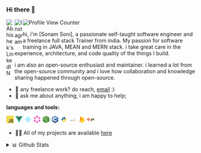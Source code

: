 ### Hi there 👋

<a href="https://www.linkedin.com/in/sonam-soni/">
  <img align="left" target="_blank" alt="Abhishek's LinkedIN" width="22px" src="https://raw.githubusercontent.com/peterthehan/peterthehan/master/assets/linkedin.svg" />
</a>
<a target="_blank" href="https://www.instagram.com/sonamsoni14/">
  <img align="left" target="_blank" alt="Instagram" width="22px" src="https://cdn.jsdelivr.net/npm/simple-icons@v3/icons/instagram.svg" />
</a>

![Profile View Counter](https://komarev.com/ghpvc/?username=sonam-niit)

hi, i'm [Sonam Soni], a passionate self-taught software engineer and a freelance full stack Trainer from india. My passion for software training in JAVA, MEAN and MERN stack. i take great care in the experience, architecture, and code quality of the things I build.

i am also an open-source enthusiast and maintainer. i learned a lot from the open-source community and i love how collaboration and knowledge sharing happened through open-source.

  
- 💼 any freelance work? do reach, [email](mailto:sonam.gravity@gmail.com) :)
- 💬 ask me about anything, i am happy to help;

**languages and tools:**  

<code><img height="20" src="https://raw.githubusercontent.com/github/explore/80688e429a7d4ef2fca1e82350fe8e3517d3494d/topics/javascript/javascript.png"></code>
<code><img height="20" src="https://raw.githubusercontent.com/github/explore/80688e429a7d4ef2fca1e82350fe8e3517d3494d/topics/vue/vue.png"></code>
<code><img height="20" src="https://raw.githubusercontent.com/github/explore/80688e429a7d4ef2fca1e82350fe8e3517d3494d/topics/react/react.png"></code>
<code><img height="20" src="https://raw.githubusercontent.com/github/explore/5c058a388828bb5fde0bcafd4bc867b5bb3f26f3/topics/graphql/graphql.png"></code>
<code><img height="20" src="https://raw.githubusercontent.com/github/explore/80688e429a7d4ef2fca1e82350fe8e3517d3494d/topics/nodejs/nodejs.png"></code>
<code><img height="20" src="https://raw.githubusercontent.com/github/explore/80688e429a7d4ef2fca1e82350fe8e3517d3494d/topics/cpp/cpp.png"></code>
<code><img height="20" src="https://raw.githubusercontent.com/github/explore/80688e429a7d4ef2fca1e82350fe8e3517d3494d/topics/python/python.png"></code>
<code><img height="20" src="https://raw.githubusercontent.com/github/explore/80688e429a7d4ef2fca1e82350fe8e3517d3494d/topics/mysql/mysql.png"></code>
<code><img height="20" src="https://raw.githubusercontent.com/github/explore/80688e429a7d4ef2fca1e82350fe8e3517d3494d/topics/firebase/firebase.png"></code>
<code><img height="20" src="https://raw.githubusercontent.com/github/explore/80688e429a7d4ef2fca1e82350fe8e3517d3494d/topics/git/git.png"></code>

- 👩‍💻 All of my projects are available  [here](https://github.com/sonam-niit?tab=repositories)

<details>
<summary>📊 Github Stats</summary>

<p align="center"> <img src="https://github-readme-stats.vercel.app/api?username=sonam-niit&show_icons=true&theme=gotham" alt="Sonam Soni | Stats" />


<summary>📊 Most Used Languages</summary>

<p align="center"> <img src="https://github-readme-stats.vercel.app/api/top-langs/?username=sonam-niit&show_icons=true&theme=gotham" alt="Sonam Soni| Stats" />

</details>


